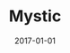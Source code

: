 ---
category: gallery
mediums:
  - digital-montage
topics:
  - fantasy
  - spirituality
card-class: gallery-image
image: mystic.jpg
title: Mystic
author:
date: 2017-01-01
text: Digital Montage
---